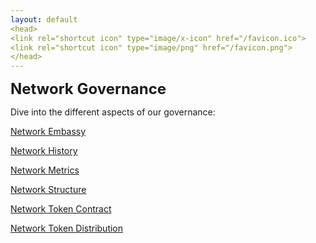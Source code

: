 ```yaml
---
layout: default
<head>
<link rel="shortcut icon" type="image/x-icon" href="/favicon.ico">
<link rel="shortcut icon" type="image/png" href="/favicon.png">
</head>
---
```


<b><font size="5">Network Governance</font></b>

Dive into the different aspects of our governance:

[Network Embassy](/embassy)

[Network History](/history)

[Network Metrics](/metrics)

[Network Structure](/structure)

[Network Token Contract](https://etherscan.io/token/0x7b5726F8261705f6B9e60094ef4427f8e2f29a44)

[Network Token Distribution](/proofofnetwork)





